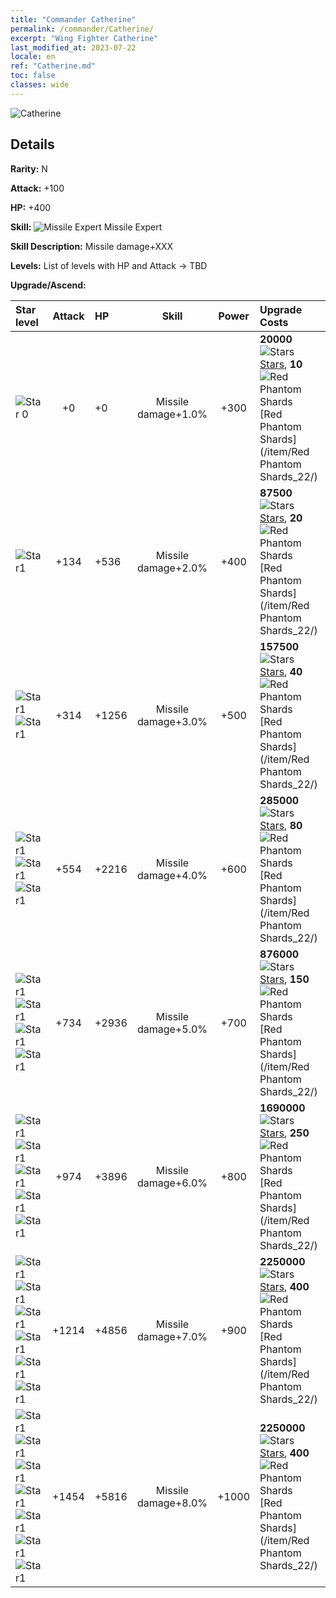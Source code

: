 ```yaml
---
title: "Commander Catherine"
permalink: /commander/Catherine/
excerpt: "Wing Fighter Catherine"
last_modified_at: 2023-07-22
locale: en
ref: "Catherine.md"
toc: false
classes: wide
---
```



 ![Catherine](/images/commander/actor_debris_1.png)

## Details

 **Rarity:** N 

 **Attack:** +100

 **HP:** +400

 **Skill:** ![Missile Expert](/images/commander/actor_skill_03.png) Missile Expert

 **Skill Description:**  Missile damage+XXX

 **Levels:**  List of levels with HP and Attack -> TBD

 **Upgrade/Ascend:**  

  |  Star level | Attack | HP |  Skill | Power | Upgrade Costs |
  |:------|:----:|:------|:-------:|:---------:|:--------------|
  | ![Star 0](/images/s0.png)  | +0  | +0  | Missile damage+1.0%  | +300  | **20000**![Stars](/images/item/Stars_p.png)[Stars](/item/Stars_2/), **10**![Red Phantom Shards](/images/item/Red_Phantom_Shards_p.png)[Red Phantom Shards](/item/Red Phantom Shards_22/) |
  | ![Star1](/images/s1.png)  | +134  | +536  | Missile damage+2.0%  | +400  | **87500**![Stars](/images/item/Stars_p.png)[Stars](/item/Stars_2/), **20**![Red Phantom Shards](/images/item/Red_Phantom_Shards_p.png)[Red Phantom Shards](/item/Red Phantom Shards_22/) |
  | ![Star1](/images/s1.png)![Star1](/images/s1.png)  | +314  | +1256  | Missile damage+3.0%  | +500  | **157500**![Stars](/images/item/Stars_p.png)[Stars](/item/Stars_2/), **40**![Red Phantom Shards](/images/item/Red_Phantom_Shards_p.png)[Red Phantom Shards](/item/Red Phantom Shards_22/) |
  | ![Star1](/images/s1.png)![Star1](/images/s1.png)![Star1](/images/s1.png)  | +554  | +2216  | Missile damage+4.0%  | +600  | **285000**![Stars](/images/item/Stars_p.png)[Stars](/item/Stars_2/), **80**![Red Phantom Shards](/images/item/Red_Phantom_Shards_p.png)[Red Phantom Shards](/item/Red Phantom Shards_22/) |
  | ![Star1](/images/s1.png)![Star1](/images/s1.png)![Star1](/images/s1.png)![Star1](/images/s1.png)  | +734  | +2936  | Missile damage+5.0%  | +700  | **876000**![Stars](/images/item/Stars_p.png)[Stars](/item/Stars_2/), **150**![Red Phantom Shards](/images/item/Red_Phantom_Shards_p.png)[Red Phantom Shards](/item/Red Phantom Shards_22/) |
  | ![Star1](/images/s1.png)![Star1](/images/s1.png)![Star1](/images/s1.png)![Star1](/images/s1.png)![Star1](/images/s1.png)  | +974  | +3896  | Missile damage+6.0%  | +800  | **1690000**![Stars](/images/item/Stars_p.png)[Stars](/item/Stars_2/), **250**![Red Phantom Shards](/images/item/Red_Phantom_Shards_p.png)[Red Phantom Shards](/item/Red Phantom Shards_22/) |
  | ![Star1](/images/s1.png)![Star1](/images/s1.png)![Star1](/images/s1.png)![Star1](/images/s1.png)![Star1](/images/s1.png)![Star1](/images/s1.png)  | +1214  | +4856  | Missile damage+7.0%  | +900  | **2250000**![Stars](/images/item/Stars_p.png)[Stars](/item/Stars_2/), **400**![Red Phantom Shards](/images/item/Red_Phantom_Shards_p.png)[Red Phantom Shards](/item/Red Phantom Shards_22/) |
  | ![Star1](/images/s1.png)![Star1](/images/s1.png)![Star1](/images/s1.png)![Star1](/images/s1.png)![Star1](/images/s1.png)![Star1](/images/s1.png)![Star1](/images/s1.png)  | +1454  | +5816  | Missile damage+8.0%  | +1000  | **2250000**![Stars](/images/item/Stars_p.png)[Stars](/item/Stars_2/), **400**![Red Phantom Shards](/images/item/Red_Phantom_Shards_p.png)[Red Phantom Shards](/item/Red Phantom Shards_22/) |

